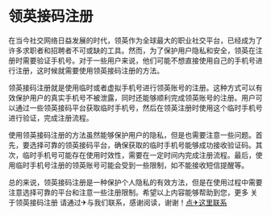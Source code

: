 # 领英接码注册

在当今社交网络日益发展的时代，领英作为全球最大的职业社交平台，已经成为了许多求职者和招聘者不可或缺的工具。然而，为了保护用户隐私和安全，领英在注册时需要验证手机号。对于一些用户来说，他们可能不想直接使用自己的手机号进行注册，这时候就需要使用领英接码注册的方法。

领英接码注册就是使用临时或者虚拟手机号进行领英账号的注册。这种方式可以有效保护用户的真实手机号不被泄露，同时还能够顺利完成领英账号的注册。用户可以通过一些领英接码平台获取临时手机号，然后在领英注册时使用这个临时手机号进行验证，完成注册流程。

使用领英接码注册的方法虽然能够保护用户的隐私，但是也需要注意一些问题。首先，要选择可靠的领英接码平台，确保获取的临时手机号能够成功接收验证码。其次，临时手机号可能存在使用时效性，需要在一定时间内完成注册流程。最后，使用临时手机号注册的领英账号可能会受到一些限制，如不能接收短信提醒等。

总的来说，领英接码注册是一种保护个人隐私的有效方法，但是在使用过程中需要注意选择可靠的平台和注意一些注册限制。希望以上内容能够帮助到您，更多 关于领英接码注册 请通过✈与我们联系，感谢阅读，谢谢！[点✈这里联系](https://ads.k02.cc)